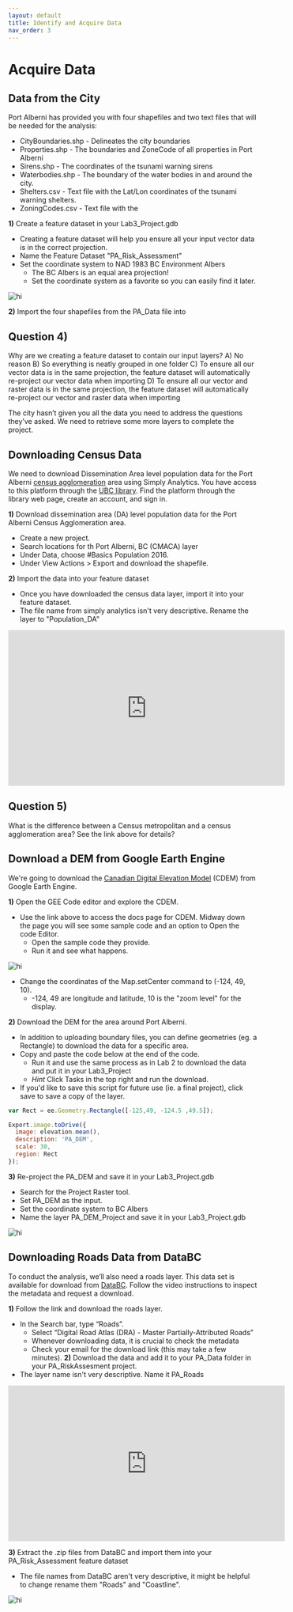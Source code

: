 ```yaml
---
layout: default
title: Identify and Acquire Data
nav_order: 3
---
```


# Acquire Data

## Data from the City

Port Alberni has provided you with four shapefiles and two text files that will be needed for the analysis:
* CityBoundaries.shp - Delineates the city boundaries
* Properties.shp - The boundaries and ZoneCode of all properties in Port Alberni
* Sirens.shp - The coordinates of the tsunami warning sirens
* Waterbodies.shp - The boundary of the water bodies in and around the city.
* Shelters.csv - Text file with the Lat/Lon coordinates of the tsunami warning shelters.
* ZoningCodes.csv - Text file with the 

**1)** Create a feature dataset in your Lab3_Project.gdb
* Creating a feature dataset will help you ensure all your input vector data is in the correct projection.
* Name the Feature Dataset "PA_Risk_Assessment"
* Set the coordinate system to NAD 1983 BC Environment Albers
	* The BC Albers is an equal area projection!
	* Set the coordinate system as a favorite so you can easily find it later.
<img src="BC_lbers.png" alt="hi" class="inline"/>

**2)** Import the four shapefiles from the PA_Data file into 


## Question 4)
Why are we creating a feature dataset to contain our input layers?
A) No reason
B) So everything is neatly grouped in one folder
C) To ensure all our vector data is in the same projection, the feature dataset will automatically re-project our vector data when importing
D) To ensure all our vector and raster data is in the same projection, the feature dataset will automatically re-project our vector and raster data when importing


The city hasn’t given you all the data you need to address the questions they’ve asked.  We need to retrieve some more layers to complete the project.

## Downloading Census Data

We need to download Dissemination Area level population data for the Port Alberni [census agglomeration](https://www150.statcan.gc.ca/n1/pub/92-195-x/2011001/geo/cma-rmr/cma-rmr-eng.htm) area using Simply Analytics.  You have access to this platform through the [UBC library](https://www.library.ubc.ca/).  Find the platform through the library web page, create an account, and sign in.

**1)** Download dissemination area (DA) level population data for the Port Alberni Census Agglomeration area.
* Create a new project.
* Search locations for th Port Alberni, BC (CMACA) layer
* Under Data, choose #Basics Population 2016.
* Under View Actions > Export and download the shapefile. 

**2)** Import the data into your feature dataset
* Once you have downloaded the census data layer, import it into your feature dataset.
* The file name from simply analytics isn't very descriptive.  Rename the layer to "Population_DA"

<iframe width="560" height="315" src="https://www.youtube.com/embed/gX8AZbZq9Og" title="YouTube video player" frameborder="0" allow="accelerometer; autoplay; clipboard-write; encrypted-media; gyroscope; picture-in-picture" allowfullscreen></iframe>

## Question 5)
What is the difference between a Census metropolitan and a census agglomeration area?  See the link above for details?

## Download a DEM from Google Earth Engine

We're going to download the [Canadian Digital Elevation Model](https://developers.google.com/earth-engine/datasets/catalog/NRCan_CDEM#description) (CDEM) from Google Earth Engine.  

**1)** Open the GEE Code editor and explore the CDEM.
* Use the link above to access the docs page for CDEM.  Midway down the page you will see some sample code and an option to Open the code Editor.
	* Open the sample code they provide.
	* Run it and see what happens.
<img src="GEE.png" alt="hi" class="inline"/>

* Change the coordinates of the Map.setCenter command to (-124, 49, 10).
	* -124, 49 are longitude and latitude, 10 is the "zoom level" for the display.

**2)** Download the DEM for the area around Port Alberni.
* In addition to uploading boundary files, you can define geometries (eg. a Rectangle) to download the data for a specific area.
* Copy and paste the code below at the end of the code.
	* Run it and use the same process as in Lab 2 to download the data and put it in your Lab3_Project
	* *Hint* Click Tasks in the top right and run the download.
* If you'd like to save this script for future use (ie. a final project), click save to save a copy of the layer.

```javascript
var Rect = ee.Geometry.Rectangle([-125,49, -124.5 ,49.5]);

Export.image.toDrive({
  image: elevation.mean(),
  description: 'PA_DEM',
  scale: 30,
  region: Rect
});
```

**3)** Re-project the PA_DEM and save it in your Lab3_Project.gdb
* Search for the Project Raster tool.
* Set PA_DEM as the input.
* Set the coordinate system to BC Albers
* Name the layer PA_DEM_Project and save it in your Lab3_Project.gdb

<img src="PA_DEM.png" alt="hi" class="inline"/>

## Downloading Roads Data from DataBC

To conduct the analysis, we’ll also need a roads layer.  This data set is available for download from [DataBC](https://www.data.gov.bc.ca/).  Follow the video instructions to inspect the metadata and request a download. 

**1)** Follow the link and download the roads layer.
* In the Search bar, type “Roads”.
    * Select “Digital Road Atlas (DRA) - Master Partially-Attributed Roads”
	* Whenever downloading data, it is crucial to check the metadata
    * Check your email for the download link (this may take a few minutes).
**2)** Download the data and add it to your PA_Data folder in your PA_RiskAssesment project.
* The layer name isn't very descriptive.  Name it PA_Roads

<iframe width="560" height="315" src="https://www.youtube.com/embed/5jaULGb5ux4" title="YouTube video player" frameborder="0" allow="accelerometer; autoplay; clipboard-write; encrypted-media; gyroscope; picture-in-picture" allowfullscreen></iframe>

**3)** Extract the .zip files from DataBC and import them into your PA_Risk_Assessment feature dataset
* The file names from DataBC aren't very descriptive, it might be helpful to change rename them "Roads" and "Coastline".

<img src="Roads.png" alt="hi" class="inline"/>
